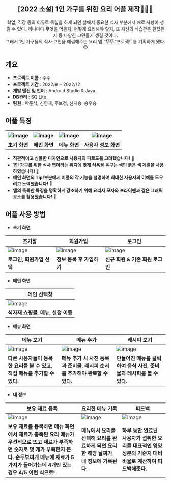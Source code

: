 <div align="center">
<h2> [2022 소설] 1인 가구를 위한 요리 어플 제작🧑🏻‍🍳</h2>
학업, 직장 등의 이유로 독립을 하게 되면 삶에서 중요한 식사 부분에서 애로 사항이 생길 수 있다. 
끼니마다 무엇을 먹을지, 어떻게 요리해야 할지, 또 자신의 식습관은 괜찮은지 등 다양한 고민들기 생길 것이다.<br>
그래서 1인 가구들의 식사 고민을 해결해주는 요리 앱 <strong>"뚜뚜"</strong>프로젝트를 기획하게 됐다. 😉
</div>

## 개요 
- **프로젝트 이름** : 뚜뚜
- **프로젝트 기간** : 2022/9 ~ 2022/12
- **개발 엔진 및 언어** : Android Studio & Java
- **DB관리** : SQ Lite
- **팀원** : 박준석, 신영재, 주보겅, 신지송, 송우승

## 어플 특징
|![image](https://user-images.githubusercontent.com/110340919/274145721-dbe427a2-71c9-46ff-ace4-178a4aa410d5.png)|![image](https://user-images.githubusercontent.com/110340919/274145754-6b87492c-d6f0-4dd2-9474-8c7a483947d9.png)|![image](https://user-images.githubusercontent.com/110340919/274145780-2317e9a2-59aa-4592-830f-09127cca8914.png)|![image](https://user-images.githubusercontent.com/110340919/274145813-7ea5023d-51ad-4736-bff7-53d3bdb3eacc.png)|
|:---:|:---:|:---:|:---:|
|**초기 화면**|**메인 화면**|**메뉴 화면**|**사용자 정보 화면**|
- **직관적이고 심플한 디자인으로 사용자의 피로도를 고려했습니다! 🥱**
- **1인 가구를 위한 식사 앱이라는 취지에 맞게 식욕을 돋구는 색인 붉은 색 계열을 사용하였습니다! 🍎**
- **메인 화면의 Tip!부분에서 어플의 각 기능을 설명하여 최대한 사용자의 이해를 도우려고 노력했습니다! 🥢**
- **앱의 독특한 특징을 명확하게 강조하기 위해 요리사 모자와 프라이팬과 같은 그래픽 요소를 활용했습니다! 🍳**

## 어플 사용 방법
- **초기 화면**

|초기창|회원가입|로그인|
|---|---|---|
|![image](https://user-images.githubusercontent.com/110340919/274145721-dbe427a2-71c9-46ff-ace4-178a4aa410d5.png)|![image](https://user-images.githubusercontent.com/110340919/274148966-d4ddea7d-77ac-4e79-bad8-628be1b88168.png)|![image](https://user-images.githubusercontent.com/110340919/274149029-c6a68d08-eb09-43a8-bace-78f99e9a83c0.png)|
|**로그인, 회원가입 선택**|**정보 등록 후 가입하기**|**신규 회원 & 기존 회원 로그인**|

- **메인 화면**
  
|메인 선택창|
|---|
|![image](https://user-images.githubusercontent.com/110340919/274145754-6b87492c-d6f0-4dd2-9474-8c7a483947d9.png)|
|**식자재 쇼핑몰, 메뉴, 설정 이동**|

- **메뉴 화면**
  
|메뉴 보기|메뉴 추가|레시피 보기|
|---|---|---|
|![image](https://user-images.githubusercontent.com/110340919/274145780-2317e9a2-59aa-4592-830f-09127cca8914.png)|![image](https://user-images.githubusercontent.com/110340919/274153295-271a28a5-c4d2-4191-ac6f-b99558ca0195.png)|![image](https://user-images.githubusercontent.com/110340919/274149298-8f099beb-4be5-4fff-bd4e-58bfdb944865.png)
|**다른 사용자들이 등록한 요리를 볼 수 있고, 직접 메뉴를 추가할 수 있다.**|**메뉴 추가 시 사진 등록과 준비물, 레시피 순서를 추가해야 완료할 수 있다.**|**만들어진 메뉴를 클릭하여 음식 사진, 준비물과 레시피를 볼 수 있다.**|

- **내 정보**

|보유 재료 등록|요리한 메뉴 기록|피드백|
|---|---|---|
|![image](https://user-images.githubusercontent.com/110340919/274154763-8288822c-08bf-4de0-83de-22840592a9f5.png)|![image](https://user-images.githubusercontent.com/110340919/274145813-7ea5023d-51ad-4736-bff7-53d3bdb3eacc.png)|![image](https://user-images.githubusercontent.com/110340919/274149547-659877b4-23b3-462e-87ef-e1197744e1b0.png)|
|**보유 재료를 등록하면 메뉴 화면에서 재료가 충족된 요리 메뉴가 우선적으로 뜨고 재료가 부족하면 숫자로 몇 개가 부족한지 뜬다. 순두부찌개 메뉴에 재료가 5가지가 들어가는데 4개만 있는 경우 4/5 이런 식으로!**|**메뉴에서 요리를 선택해 요리를 완료하게 되면 요리한 해당 날짜가 내 정보에 기록된다.**|**하루 동안 완료된 사용자가 섭취한 요리를 대표적인 영양성분의 기준치 대비 비율로 계산하여 피드백해준다.**|
